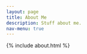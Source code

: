 ```yaml
---
layout: page
title: About Me
description: Stuff about me.
nav-menu: true
---
```


<!-- Main -->
<div id="main" class="alt">

<!-- One -->
<section id="one">
	<div class="inner">

<!-- Content -->
{% include about.html %}
</div>
</section>
